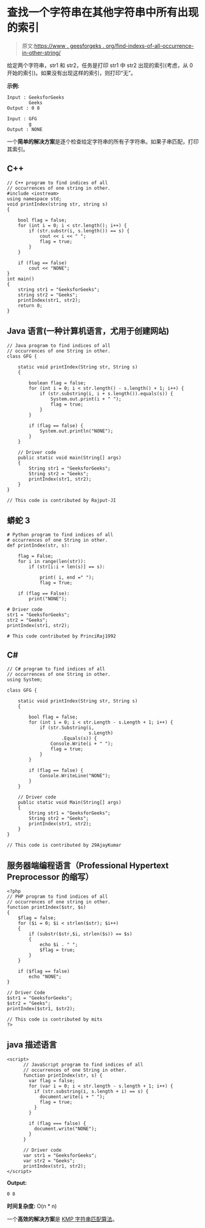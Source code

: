 # 查找一个字符串在其他字符串中所有出现的索引

> 原文:[https://www . geesforgeks . org/find-indexs-of-all-occurrence-in-other-string/](https://www.geeksforgeeks.org/find-indices-of-all-occurrence-of-one-string-in-other/)

给定两个字符串，str1 和 str2，任务是打印 str1 中 str2 出现的索引(考虑，从 0 开始的索引)。如果没有出现这样的索引，则打印“无”。

**示例:**

```
Input : GeeksforGeeks
        Geeks
Output : 0 8

Input : GFG
        g
Output : NONE
```

一个**简单的解决方案**是逐个检查给定字符串的所有子字符串。如果子串匹配，打印其索引。

## C++

```
// C++ program to find indices of all
// occurrences of one string in other.
#include <iostream>
using namespace std;
void printIndex(string str, string s)
{

    bool flag = false;
    for (int i = 0; i < str.length(); i++) {
        if (str.substr(i, s.length()) == s) {
            cout << i << " ";
            flag = true;
        }
    }

    if (flag == false)
        cout << "NONE";
}
int main()
{
    string str1 = "GeeksforGeeks";
    string str2 = "Geeks";
    printIndex(str1, str2);
    return 0;
}
```

## Java 语言(一种计算机语言，尤用于创建网站)

```
// Java program to find indices of all
// occurrences of one String in other.
class GFG {

    static void printIndex(String str, String s)
    {

        boolean flag = false;
        for (int i = 0; i < str.length() - s.length() + 1; i++) {
            if (str.substring(i, i + s.length()).equals(s)) {
                System.out.print(i + " ");
                flag = true;
            }
        }

        if (flag == false) {
            System.out.println("NONE");
        }
    }

    // Driver code
    public static void main(String[] args)
    {
        String str1 = "GeeksforGeeks";
        String str2 = "Geeks";
        printIndex(str1, str2);
    }
}

// This code is contributed by Rajput-JI
```

## 蟒蛇 3

```
# Python program to find indices of all
# occurrences of one String in other.
def printIndex(str, s):

    flag = False;
    for i in range(len(str)):
        if (str[i:i + len(s)] == s):

            print( i, end =" ");
            flag = True;

    if (flag == False):
        print("NONE");

# Driver code       
str1 = "GeeksforGeeks";
str2 = "Geeks";
printIndex(str1, str2);

# This code contributed by PrinciRaj1992
```

## C#

```
// C# program to find indices of all
// occurrences of one String in other.
using System;

class GFG {

    static void printIndex(String str, String s)
    {

        bool flag = false;
        for (int i = 0; i < str.Length - s.Length + 1; i++) {
            if (str.Substring(i,
                              s.Length)
                    .Equals(s)) {
                Console.Write(i + " ");
                flag = true;
            }
        }

        if (flag == false) {
            Console.WriteLine("NONE");
        }
    }

    // Driver code
    public static void Main(String[] args)
    {
        String str1 = "GeeksforGeeks";
        String str2 = "Geeks";
        printIndex(str1, str2);
    }
}

// This code is contributed by 29AjayKumar
```

## 服务器端编程语言（Professional Hypertext Preprocessor 的缩写）

```
<?php
// PHP program to find indices of all
// occurrences of one string in other.
function printIndex($str, $s)
{
    $flag = false;
    for ($i = 0; $i < strlen($str); $i++)
    {
        if (substr($str,$i, strlen($s)) == $s)
        {
            echo $i . " ";
            $flag = true;
        }
    }

    if ($flag == false)
        echo "NONE";
}

// Driver Code
$str1 = "GeeksforGeeks";
$str2 = "Geeks";
printIndex($str1, $str2);

// This code is contributed by mits
?>
```

## java 描述语言

```
<script>
      // JavaScript program to find indices of all
      // occurrences of one String in other.
      function printIndex(str, s) {
        var flag = false;
        for (var i = 0; i < str.length - s.length + 1; i++) {
          if (str.substring(i, s.length + i) == s) {
            document.write(i + " ");
            flag = true;
          }
        }

        if (flag === false) {
          document.write("NONE");
        }
      }

      // Driver code
      var str1 = "GeeksforGeeks";
      var str2 = "Geeks";
      printIndex(str1, str2);
</script>
```

**Output:** 

```
0 8
```

**时间复杂度:** O(n * n)

一个**高效的解决方案**是 [KMP 字符串匹配算法](https://www.geeksforgeeks.org/searching-for-patterns-set-2-kmp-algorithm/)。